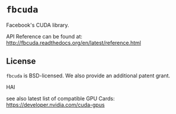 # `fbcuda`

Facebook's CUDA library.

API Reference can be found at: http://fbcuda.readthedocs.org/en/latest/reference.html

## License

`fbcuda` is BSD-licensed. We also provide an additional patent
grant.


HAI

see also latest list of compatible GPU Cards: https://developer.nvidia.com/cuda-gpus
